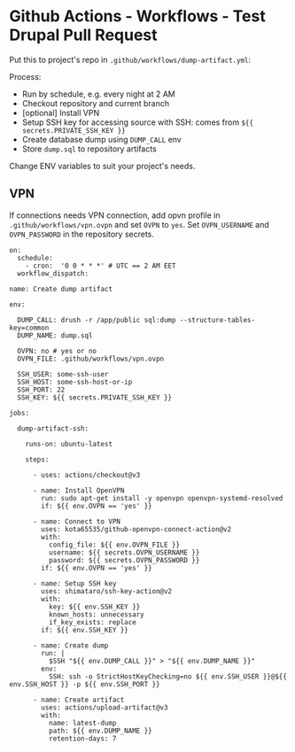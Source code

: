 # Github Actions - Workflows - Test Drupal Pull Request

Put this to project's repo in `.github/workflows/dump-artifact.yml`:

Process:

- Run by schedule, e.g. every night at 2 AM
- Checkout repository and current branch
- [optional] Install VPN
- Setup SSH key for accessing source with SSH: comes from `${{ secrets.PRIVATE_SSH_KEY }}`
- Create database dump using `DUMP_CALL` env
- Store `dump.sql` to repository artifacts

Change ENV variables to suit your project's needs.

## VPN

If connections needs VPN connection, add opvn profile in `.github/workflows/vpn.ovpn` and set `OVPN` to `yes`.
Set `OVPN_USERNAME` and `OVPN_PASSWORD` in the repository secrets.

```
on:
  schedule:
    - cron:  '0 0 * * *' # UTC == 2 AM EET
  workflow_dispatch:

name: Create dump artifact

env:

  DUMP_CALL: drush -r /app/public sql:dump --structure-tables-key=common
  DUMP_NAME: dump.sql

  OVPN: no # yes or no
  OVPN_FILE: .github/workflows/vpn.ovpn

  SSH_USER: some-ssh-user
  SSH_HOST: some-ssh-host-or-ip
  SSH_PORT: 22
  SSH_KEY: ${{ secrets.PRIVATE_SSH_KEY }}

jobs:

  dump-artifact-ssh:

    runs-on: ubuntu-latest

    steps:

      - uses: actions/checkout@v3

      - name: Install OpenVPN
        run: sudo apt-get install -y openvpn openvpn-systemd-resolved
        if: ${{ env.OVPN == 'yes' }}

      - name: Connect to VPN
        uses: kota65535/github-openvpn-connect-action@v2
        with:
          config_file: ${{ env.OVPN_FILE }}
          username: ${{ secrets.OVPN_USERNAME }}
          password: ${{ secrets.OVPN_PASSWORD }}
        if: ${{ env.OVPN == 'yes' }}

      - name: Setup SSH key
        uses: shimataro/ssh-key-action@v2
        with:
          key: ${{ env.SSH_KEY }}
          known_hosts: unnecessary
          if_key_exists: replace
        if: ${{ env.SSH_KEY }}

      - name: Create dump
        run: |
          $SSH "${{ env.DUMP_CALL }}" > "${{ env.DUMP_NAME }}"
        env:
          SSH: ssh -o StrictHostKeyChecking=no ${{ env.SSH_USER }}@${{ env.SSH_HOST }} -p ${{ env.SSH_PORT }}

      - name: Create artifact
        uses: actions/upload-artifact@v3
        with:
          name: latest-dump
          path: ${{ env.DUMP_NAME }}
          retention-days: 7

```
